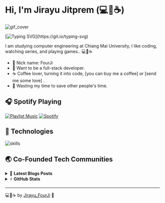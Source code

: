 # Hi, I'm Jirayu Jitprem (💻💖☕)

![gif_cover](https://github.com/jirayu123za/jirayu123za/assets/76035470/9717ba14-2ff8-4112-9b8b-0ddda3d40c4a)

[![Typing SVG](https://readme-typing-svg.herokuapp.com?font=comfortaa&color=016EEA&size=24&width=500&lines=I+am+studying+computer+engineering;I+like+coding...+watching+series;And+playing+games..;Nice+to+meet+you...)](https://git.io/typing-svg)

I am studying computer engineering at Chiang Mai University, I like coding, watching series, and playing games.. 💻💖☕

- 💝 Nick name: FourJi
- 💼 Want to be a full-stack developer.
- ☕ Coffee lover, turning it into code, [you can buy me a coffee] <!--(https://buymeacoff.ee/warengonzaga)--> or [send me some love] <!--(https://github.com/sponsors/warengonzaga)-->.
- 🎯 Wasting my time to save other people's time.

## 🎧 Spotify Playing

[![Playlist Music](https://img.shields.io/badge/Playlist%20Music-%231DB954.svg?&style=flat-square&logo=spotify&logoColor=white)](https://open.spotify.com/album/6kZ42qRrzov54LcAk4onW9?si=r0bNjBShRWq4JiJtlk1v7A)
[![Spotify](https://readme-spotify.warengonzaga.com/api/spotify)](https://open.spotify.com/user/314noqhywigh4kqh6czhelpibbxi?si=a9a8705c6bc64b58)

## 🔧 Technologies

![skills](https://skillicons.dev/icons?i=html,css,js,ts,php,nodejs,react,mongodb,mysql,py,docker,git,figma,vscode&theme=light)

## 🌏 Co-Founded Tech Communities

<!-- markdownlint-disable MD033 -->

<details>
    <summary>&#128240 <b>Latest Blogs Posts</b></summary><br/>

<!-- BLOG-POST-LIST:START -->

- [Deploy Next.js App to GitHub Pages with new GitHub Actions](https://blog.warengonzaga.com/deploy-nextjs-app-to-github-pages-with-new-github-actions)

<!-- BLOG-POST-LIST:END -->

</details>

<details>
    <summary>&#9889 <b>GitHub Stats</b></summary><br/>

[![Jirayu123za Github Stats](https://readme-stats.warengonzaga.com/api?username=jirayu123za&show_icons=true&count_private=true)](https://github.com/jirayu123za/github-readme-stats) [![Top Language](https://readme-stats.warengonzaga.com/api/top-langs?username=jirayu123za&layout=compact)](https://github.com/warengonzaga/github-readme-stats)

</details>

---

💻💖☕ by [Jirayu_FourJi](https://github.com/jirayu123za) 🙏

